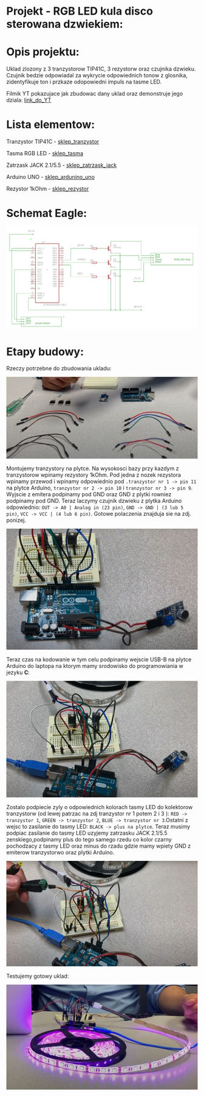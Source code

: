 
# Projekt - RGB LED kula disco sterowana dzwiekiem:

# Opis projektu:

 Uklad zlozony z 3 tranzystorow TIP41C, 3 rezystorw oraz czujnika dzwieku. Czujnik bedzie odpowiadal za wykrycie odpowiednich tonow z glosnika, 
 zidentyfikuje ton i przkaze odopowiedni impuls na tasme LED. 
 
 Filmik YT pokazujace jak zbudowac dany uklad oraz demonstruje jego dziala:
[link_do_YT](https://www.youtube.com/watch?v=G-zCNkNp4RY)

# Lista elementow:

Tranzystor TIP41C - [sklep_tranzystor](https://allegro.pl/oferta/tranzystor-tip41c-tip41-6a-100v-fairchild-to-220-10798629711)

Tasma RGB LED - [sklep_tasma](https://allegro.pl/oferta/tasma-led-smd-wodoodporna-5m-rgb-kolorowa-pilot-10192557011)

Zatrzask JACK 2.1/5.5 - [sklep_zatrzask_jack](https://allegro.pl/oferta/szybkozlacze-komplet-g55-gniazdo-zasilania-2-1-5-5-10807172353)

Arduino UNO - [sklep_ardunino_uno](https://allegro.pl/oferta/zestaw-startowy-do-arduino-uno-r3-atmega328-ch340-10102800766)

Rezystor 1kOhm - [sklep_rezystor](https://allegro.pl/oferta/zestaw-startowy-do-arduino-uno-r3-atmega328-ch340-10102800766)

# Schemat Eagle:

![img](./image/schemat.png)

# Etapy budowy:

Rzeczy potrzebne do zbudowania ukladu:


![img](./image/elementy.png)


Montujemy tranzystory na plytce. Na wysokosci bazy przy kazdym z tranzystorow wpinamy rezystory 1kOhm. Pod jedna z nozek rezystora wpinamy przewod 
i wpinamy odpowiednio pod `.tranzystor nr 1 -> pin 11` na plytce Arduino, `tranzystor nr 2 -> pin 10` i `tranzystor nr 3 -> pin 9`. Wyjscie z emitera 
podpinamy pod GND oraz GND z plytki rowniez podpinamy pod GND. Teraz laczymy czujnik dzwieku z plytka Arduino odpowiednio: `OUT -> A0 | Analog in (23 pin)`,
`GND -> GND | (3 lub 5 pin)`, `VCC -> VCC | (4 lub 6 pin)`. Gotowe polaczenia znajduja sie na zdj. ponizej.


![img](./image/uklad.png)


Teraz czas na kodowanie w tym celu podpinamy wejscie USB-B na plytce Arduino do laptopa na ktorym mamy srodowisko do programowiania w jezyku **C**:


![img](./image/uklad2.png)


Zostalo podpiecie zyly o odpowiednich kolorach tasmy LED do kolektorow tranzystorw (od lewej patrzac na zdj tranzystor nr 1 potem 2 i 3 ): `RED -> tranzystor 1`,
`GREEN -> tranzystor 2`, `BLUE -> tranzystor nr 3`.Ostatni z wejsc to zasilanie do tasmy LED: `BLACK -> plus na plytce`. Teraz musimy podpiac zasilanie do tasmy 
LED uzyjemy zatrzasku JACK 2.1/5.5 zenskiego,podpinamy plus do tego samego rzedu co kolor czarny pochodzacy z tasmy LED oraz minus do rzadu gdzie mamy wpiety GND
z emiterow tranzystorwo oraz plytki Arduino.


![img](./image/uklad3.png)


Testujemy gotowy uklad:


![img](./image/gotowe.png)